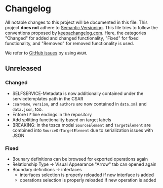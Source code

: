 # Changelog
All notable changes to this project will be documented in this file.
This project **does not** adhere to [Semantic Versioning](http://semver.org/).
This file tries to follow the conventions proposed by [keepachangelog.com](http://keepachangelog.com/).
Here, the categories "Changed" for added and changed functionality,
"Fixed" for fixed functionality, and
"Removed" for removed functionality is used.

We refer to [GitHub issues](https://github.com/eclipse/winery/issues) by using `#NUM`.

## Unreleased

### Changed

* SELFSERVICE-Metadata is now additionally contained under the servicetemplates path in the CSAR
* `csarName`, `version`, and `authors` are now contained in `data.xml` and `data.json`, too.
* Enfore `LF` line endings in the repository
* Add splitting functionality based on target labels
* BREAKING: in the tosca model `SourceElement` and `TargetElement` are combined into `SourceOrTargetElement` due to serialization issues with JSON

### Fixed
* Bounary definitions can be browsed for exported operations again
* Relationship Type -> Visual Appearance  "Arrow" tab can opened again
* Boundary definitions -> interfaces
	*	interfaces selection is properly reloaded if new interface is added
	*	operations selection is properly reloaded if new operation is added

